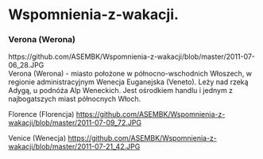 Wspomnienia-z-wakacji.
======================

<h3>Verona (Werona)</h3>
https://github.com/ASEMBK/Wspomnienia-z-wakacji/blob/master/2011-07-06_28.JPG<br />
Verona (Werona) - miasto położone w północno-wschodnich Włoszech, w regionie administracyjnym Wenecja Euganejska (Veneto).
Leży nad rzeką Adygą, u podnóża Alp Weneckich. Jest ośrodkiem handlu i jednym z najbogatszych miast północnych Włoch.

Florence (Florencja)
https://github.com/ASEMBK/Wspomnienia-z-wakacji/blob/master/2011-07-09_72.JPG


Venice (Wenecja)
https://github.com/ASEMBK/Wspomnienia-z-wakacji/blob/master/2011-07-21_42.JPG
